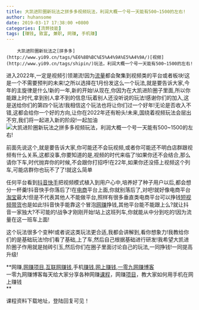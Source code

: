 ```yaml
---
title: 大凯进阶圈新玩法之拼多多视频玩法，利润大概一个号一天能有500~1500的左右!
author: huhansome
date: 2019-03-17 17:38:00 +0800
categories: [流弊技能]
tags: [赚钱, 致富, 兼职, 网赚, 手机赚]
---
```



        大凯进阶圈新玩法之[拼多多](http://www.yi09.cn/tags/%E6%8B%BC%E5%A4%9A%E5%A4%9A/)[视频](http://www.yi09.cn/tags/shipin/)玩法，利润大概一个号一天能有500~1500的左右!

进入2022年,一定是视频引领潮流!因为[流量](http://www.yi09.cn/tags/%E6%B5%81%E9%87%8F/)都会聚集到视频类的平台或者板块!这是一个不需要预判的未来!之所以选择在1月份发这么一个玩法,就是要告诉大家,今年的主旋律是什么!新的一年,新的开始!从现在,你因为在大凯进阶圈子里面,所以你能跟上时代,拿到别人拿不到的信息!玩着别人还没听说的玩法!感谢你们的加入,这是送给你们的第四个玩法!我相信这个玩法也将让你们过一个好年!无论是否收入不错,这都会给你一个好的方向,让你在2022年还有盼头!未来,国绕着视频玩法会层出不穷,我们将一起进入新的阶段!一起加油![大凯进阶圈新玩法之拼多多视频玩法，利润大概一个号一天能有500~1500的左右!](http://www.yi09.cn/zb_users/upload/2022/01/20220110194107164181486772240.jpeg)

前面先说这个,就是要告诉大家,你可能还不会玩视频,或者你可能还不明白店群跟视频有什么关系,这都没事,你要知道的是,视频的时代来临了!如果你还不会结合,那么请你下车,时代抛弃你的时候,不会跟你打招呼!在22年,如果你还没搭上视频这个列车,可能店群你也玩不了了!就这么简单

任何平台看到[抖音](http://www.yi09.cn/tags/%E6%8A%96%E9%9F%B3/)[快手](http://www.yi09.cn/tags/%E5%BF%AB%E6%89%8B/)把视频模式植入到用户心中,培养好了种子用户以后,都会想分一杯羹!抖音快手你落后了!在[电商](http://www.yi09.cn/tags/%E7%94%B5%E5%95%86/)平台上面,你就别落后了,对吧!就好像电商平台[淘宝](http://www.yi09.cn/tags/%E6%B7%98%E5%AE%9D/)最大!但是不代表其他人不能做平台,照样有很多垂直类电商平台可以挣钱[短视频](http://www.yi09.cn/tags/%E7%9F%AD%E8%A7%86%E9%A2%91/)[带货](http://www.yi09.cn/tags/%E5%B8%A6%E8%B4%A7/)也是如此!抖音快手能靠这个冒泡[网赚](http://www.yi09.cn/tags/%E7%BD%91%E8%B5%9A/)挣钱,其他平台能不能跟上么?就让抖音一家独大?不可能的!战争才刚刚开始!站上这班列车,你就能从中分到吃的!因为流量在这一班车上面!

这个玩法很多个变种!或者说这类玩法更合适,我都会讲解到,看你想象力!我教给你们的是基础玩法!你们看了基础,上了车,然后自己根据基础进行研发!我希望大凯进阶圈子作用就是抛砖引玉,然后你们在圈子里面讨论自己的玩法,一同挣钱!一同提高升级!

  

  
  
  
  
  
  
  
  
**网赚,[网赚项目](http://www.yi09.cn/tags/%E7%BD%91%E8%B5%9A%E9%A1%B9%E7%9B%AE/),[互联网赚钱](http://www.yi09.cn/tags/%E4%BA%92%E8%81%94%E7%BD%91%E8%B5%9A%E9%92%B1/),手机[赚钱](http://www.yi09.cn/tags/%E8%B5%9A%E9%92%B1/),[网上赚钱](http://www.yi09.cn/tags/%E7%BD%91%E4%B8%8A%E8%B5%9A%E9%92%B1/),[一零九网赚博客](http://www.yi09.cn/tags/%E4%B8%80%E9%9B%B6%E4%B9%9D%E7%BD%91%E8%B5%9A%E5%8D%9A%E5%AE%A2/)  
一零九网赚博客每天给大家分享各种网赚[课程](http://www.yi09.cn/tags/%E8%AF%BE%E7%A8%8B/)，网赚[项目](http://www.yi09.cn/tags/%E9%A1%B9%E7%9B%AE/)，教大家如何用手机在网上赚钱  
**  
  
  

课程资料下载地址，登陆回复可见！

  
  
  
  
  
  
  

  

  

